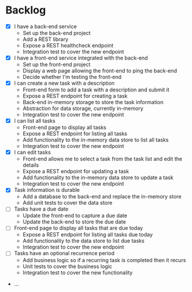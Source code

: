 # Backlog #

- [X] I have a back-end service
    - Set up the back-end project
    - Add a REST library
    - Expose a REST healthcheck endpoint
    - Integration test to cover the new endpoint
- [X] I have a front-end service integrated with the back-end
    - Set up the front-end project
    - Display a web page allowing the front-end to ping the back-end
    - Decide whether I'm testing the front-end
- [X] I can create a new task with a description
    - Front-end form to add a task with a description and submit it
    - Expose a REST endpoint for creating a task
    - Back-end in-memory storage to store the task information
    - Abstraction for data storage, currently in-memory
    - Integration test to cover the new endpoint
- [X] I can list all tasks
    - Front-end page to display all tasks
    - Expose a REST endpoint for listing all tasks
    - Add functionality to the in-memory data store to list all tasks
    - Integration test to cover the new endpoint
- [X] I can edit tasks
    - Front-end allows me to select a task from the task list and edit the details
    - Expose a REST endpoint for updating a task
    - Add functionality to the in-memory data store to update a task
    - Integration test to cover the new endpoint
- [X] Task information is durable
    - Add a database to the back-end and replace the in-memory store
    - Add unit tests to cover the data store
- [ ] Tasks have a due date
    - Update the front-end to capture a due date
    - Update the back-end to store the due date
- [ ] Front-end page to display all tasks that are due today
    - Expose a REST endpoint for listing all tasks due today
    - Add functionality to the data store to list due tasks
    - Integration test to cover the new endpoint
- [ ] Tasks have an optional recurrence period
    - Add business logic so if a recurring task is completed then it recurs
    - Unit tests to cover the business logic
    - Integration test to cover the new functionality
- ...

